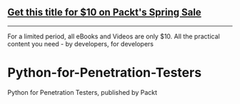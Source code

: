 ## [Get this title for $10 on Packt's Spring Sale](https://www.packt.com/V17227?utm_source=github&utm_medium=packt-github-repo&utm_campaign=spring_10_dollar_2022)
-----
For a limited period, all eBooks and Videos are only $10. All the practical content you need \- by developers, for developers

# Python-for-Penetration-Testers
Python for Penetration Testers, published by Packt
